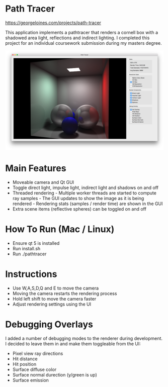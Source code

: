 # Path Tracer
https://georgeloines.com/projects/path-tracer

This application implements a pathtracer that renders a cornell box with
a shadowed area light, reflections and indirect lighting. I completed this
project for an individual coursework submission during my masters degree.

![screenshot of the application](screenshot.png?raw=true)

# Main Features
- Moveable camera and Qt GUI
- Toggle direct light, impulse light, indirect light and shadows on and off
- Threaded rendering
       - Multiple worker threads are started to compute ray samples
       - The GUI updates to show the image as it is being rendered
       - Rendering stats (samples / render time) are shown in the GUI
- Extra scene items (reflective spheres) can be toggled on and off

# How To Run (Mac / Linux)
- Ensure qt 5 is installed
- Run install.sh
- Run ./pathtracer

# Instructions
- Use W,A,S,D,Q and E to move the camera
- Moving the camera restarts the rendering process
- Hold left shift to move the camera faster
- Adjust rendering settings using the UI

# Debugging Overlays
I added a number of debugging modes to the renderer during development. I
decided to leave them in and make them toggleable from the UI:
- Pixel view ray directions
- Hit distance
- Hit position
- Surface diffuse color
- Surface normal durection (y/green is up)
- Surface emission
